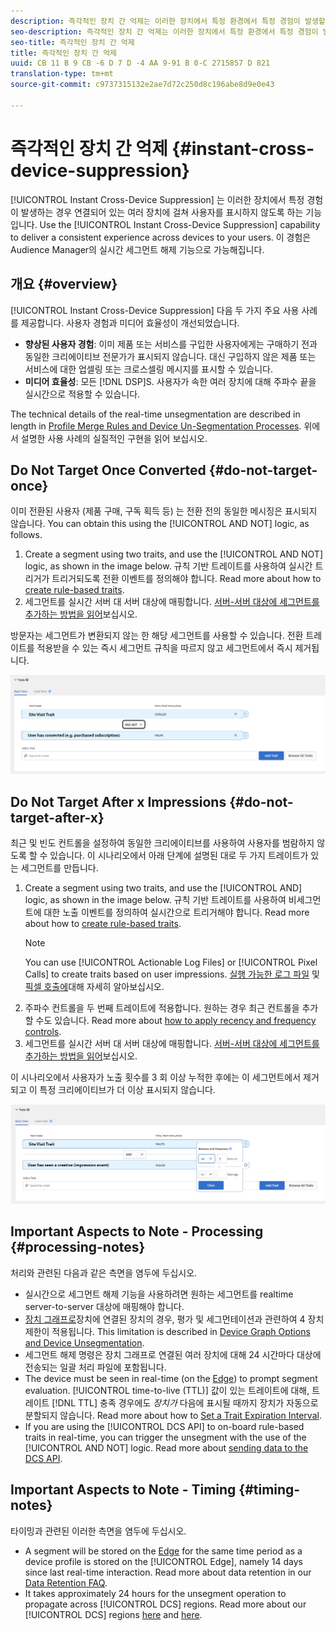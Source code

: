 ```yaml
---
description: 즉각적인 장치 간 억제는 이러한 장치에서 특정 환경에서 특정 경험이 발생할 때 연결되어 있는 여러 장치에 있는 사용자를 억제하는 기능입니다. 여러 장치 간에 일관된 경험을 사용자에게 제공하려면 즉각적인 장치 간 억제 기능을 사용하십시오. 이 경험은 Audience Manager의 실시간 세그먼트 해제 기능으로 가능해집니다.
seo-description: 즉각적인 장치 간 억제는 이러한 장치에서 특정 환경에서 특정 경험이 발생할 때 연결되어 있는 여러 장치에 있는 사용자를 억제하는 기능입니다. 여러 장치 간에 일관된 경험을 사용자에게 제공하려면 즉각적인 장치 간 억제 기능을 사용하십시오. 이 경험은 Audience Manager의 실시간 세그먼트 해제 기능으로 가능해집니다.
seo-title: 즉각적인 장치 간 억제
title: 즉각적인 장치 간 억제
uuid: CB 11 B 9 CB -6 D 7 D -4 AA 9-91 B 0-C 2715857 D 821
translation-type: tm+mt
source-git-commit: c9737315132e2ae7d72c250d8c196abe8d9e0e43

---
```



# 즉각적인 장치 간 억제 {#instant-cross-device-suppression}

[!UICONTROL Instant Cross-Device Suppression] 는 이러한 장치에서 특정 경험이 발생하는 경우 연결되어 있는 여러 장치에 걸쳐 사용자를 표시하지 않도록 하는 기능입니다. Use the [!UICONTROL Instant Cross-Device Suppression] capability to deliver a consistent experience across devices to your users. 이 경험은 Audience Manager의 실시간 세그먼트 해제 기능으로 가능해집니다.

## 개요 {#overview}

[!UICONTROL Instant Cross-Device Suppression] 다음 두 가지 주요 사용 사례를 제공합니다. 사용자 경험과 미디어 효율성이 개선되었습니다.

* **향상된 사용자 경험**: 이미 제품 또는 서비스를 구입한 사용자에게는 구매하기 전과 동일한 크리에이티브 전문가가 표시되지 않습니다. 대신 구입하지 않은 제품 또는 서비스에 대한 업셀링 또는 크로스셀링 메시지를 표시할 수 있습니다.
* **미디어 효율성**: 모든 [!DNL DSP]S. 사용자가 속한 여러 장치에 대해 주파수 끝을 실시간으로 적용할 수 있습니다.

The technical details of the real-time unsegmentation are described in length in [Profile Merge Rules and Device Un-Segmentation Processes](../../features/profile-merge-rules/merge-rule-unsegment.md). 위에서 설명한 사용 사례의 실질적인 구현을 읽어 보십시오.

## Do Not Target Once Converted {#do-not-target-once}

이미 전환된 사용자 (제품 구매, 구독 획득 등) 는 전환 전의 동일한 메시징은 표시되지 않습니다. You can obtain this using the [!UICONTROL AND NOT] logic, as follows.

1. Create a segment using two traits, and use the [!UICONTROL AND NOT] logic, as shown in the image below. 규칙 기반 트레이트를 사용하여 실시간 트리거가 트리거되도록 전환 이벤트를 정의해야 합니다. Read more about how to [create rule-based traits](../../features/traits/create-onboarded-rule-based-traits.md#create-rules-based-or-onboarded-traits).
1. 세그먼트를 실시간 서버 대 서버 대상에 매핑합니다. [서버-서버 대상에 세그먼트를 추가하는 방법을 읽어](../../features/destinations/manage-destinations.md#add-edit-segments)보십시오.

방문자는 세그먼트가 변환되지 않는 한 해당 세그먼트를 사용할 수 있습니다. 전환 트레이트를 적용받을 수 있는 즉시 세그먼트 규칙을 따르지 않고 세그먼트에서 즉시 제거됩니다.

![](assets/and_not_use_case.png)

## Do Not Target After x Impressions {#do-not-target-after-x}

최근 및 빈도 컨트롤을 설정하여 동일한 크리에이티브를 사용하여 사용자를 범람하지 않도록 할 수 있습니다. 이 시나리오에서 아래 단계에 설명된 대로 두 가지 트레이트가 있는 세그먼트를 만듭니다.

1. Create a segment using two traits, and use the [!UICONTROL AND] logic, as shown in the image below. 규칙 기반 트레이트를 사용하여 비세그먼트에 대한 노출 이벤트를 정의하여 실시간으로 트리거해야 합니다. Read more about how to [create rule-based traits](../../features/traits/create-onboarded-rule-based-traits.md#create-rules-based-or-onboarded-traits).
   >[!NOTE]
   >
   >You can use [!UICONTROL Actionable Log Files] or [!UICONTROL Pixel Calls] to create traits based on user impressions. [실행 가능한 로그 파일](../../integration/media-data-integration/actionable-log-files.md) 및 [픽셀 호출에](../../integration/media-data-integration/impression-data-pixels.md)대해 자세히 알아보십시오.
1. 주파수 컨트롤을 두 번째 트레이트에 적용합니다. 원하는 경우 최근 컨트롤을 추가할 수도 있습니다. Read more about [how to apply recency and frequency controls](../../features/segments/recency-and-frequency.md).
1. 세그먼트를 실시간 서버 대 서버 대상에 매핑합니다. [서버-서버 대상에 세그먼트를 추가하는 방법을 읽어](../../features/destinations/manage-destinations.md#add-edit-segments)보십시오.

이 시나리오에서 사용자가 노출 횟수를 3 회 이상 누적한 후에는 이 세그먼트에서 제거되고 이 특정 크리에이티브가 더 이상 표시되지 않습니다.

![](assets/impressions_use_case.png)

## Important Aspects to Note - Processing {#processing-notes}

처리와 관련된 다음과 같은 측면을 염두에 두십시오.

* 실시간으로 세그먼트 해제 기능을 사용하려면 원하는 세그먼트를 realtime server-to-server 대상에 매핑해야 합니다.
* [장치 그래프로](../../features/profile-merge-rules/profile-link-use-case.md#recommendations)장치에 연결된 장치의 경우, 평가 및 세그먼테이션과 관련하여 4 장치 제한이 적용됩니다. This limitation is described in [Device Graph Options and Device Unsegmentation](../../features/profile-merge-rules/merge-rule-unsegment.md#device-graph-options-unsegmentation).​
* 세그먼트 해제 명령은 장치 그래프로 연결된 여러 장치에 대해 24 시간마다 대상에 전송되는 일괄 처리 파일에 포함됩니다.
* The device must be seen in real-time (on the [Edge](../../reference/system-components/components-edge.md)) to prompt segment evaluation. [!UICONTROL time-to-live (TTL)] 값이 있는 트레이트에 대해, 트레이트 [!DNL TTL] 충족 경우에도 *장치가* 다음에 표시될 때까지 장치가 자동으로 분할되지 않습니다. Read more about how to [Set a Trait Expiration Interval](../../features/traits/create-onboarded-rule-based-traits.md#set-expiration-interval).
* If you are using the [!UICONTROL DCS API] to on-board rule-based traits in real-time, you can trigger the unsegment with the use of the [!UICONTROL AND NOT] logic. Read more about [sending data to the DCS API](../../api/dcs-intro/dcs-event-calls/dcs-url-send.md).​

## Important Aspects to Note - Timing {#timing-notes}

타이밍과 관련된 이러한 측면을 염두에 두십시오.

* A segment will be stored on the [Edge](../../reference/system-components/components-edge.md) for the same time period as a device profile is stored on the [!UICONTROL Edge], namely 14 days since last real-time interaction. Read more about data retention in our [Data Retention FAQ](../../faq/faq-privacy.md#data-retention-faq).
* It takes approximately 24 hours for the unsegment operation to propagate across [!UICONTROL DCS] regions. Read more about our [!UICONTROL DCS] regions [here](../../reference/system-components/components-data-collection.md) and [here](../../api/dcs-intro/dcs-api-reference/dcs-regions.md).